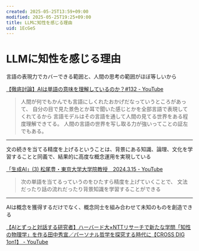 ```yaml
---
created: 2025-05-25T13:59+09:00
modified: 2025-05-25T19:25+09:00
title: LLMに知性を感じる理由
uid: 1EcGeS
---
```


# LLMに知性を感じる理由

言語の表現力でカバーできる範囲と、人間の思考の範囲がほぼ等しいから

[【徹底討論】AIは単語の意味を理解しているのか？#132 - YouTube](https://youtu.be/8RfABYFlcq0?t=1748)

>人間が何でもかんでも言語にしくれたおかげだなっていうところがあって、
>自分の目で見た景色とか耳で聞いた感じとかを全部言語で表現してくれてるから
>言語モデルはその言語を通して人間の見てる世界をある程度理解できてる。
>人間の言語の世界を写し取る力が強いってことの証左でもある。

---

文の続きを当てる精度を上げるということは、背景にある知識、論理、文化を学習することと同義で、結果的に高度な概念運用を実現している

[「生成AI」(3) 松尾豊・東京大学大学院教授　2024.3.15 - YouTube](https://youtu.be/U9vhGvFxKu0?t=718)

>次の単語を当てるっていうのをひたすら精度を上げていくことで、
>文法だったり話の流れだったり背景知識を学習することができる

---

AIは概念を獲得するだけでなく、概念同士を組み合わせて未知のものを創造できる

[【AIとずっと対話する研究者】ハーバード大×NTTリサーチで新たな学問「知性の物理学」を作る田中秀宣／パーソナル哲学を探究する時代に【CROSS DIG 1on1】 - YouTube](https://youtu.be/rYCGuhtdfC8?t=1168)